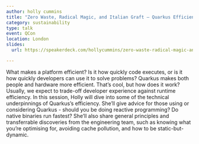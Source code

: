 ```yaml
---
author: holly cummins
title: "Zero Waste, Radical Magic, and Italian Graft – Quarkus Efficiency Secrets"
category: sustainability
type: talk
event: QCon
location: London
slides:
  url: https://speakerdeck.com/hollycummins/zero-waste-radical-magic-and-italian-graft-quarkus-efficiency-secrets

---
```


What makes a platform efficient? Is it how quickly code executes, or is it how quickly developers can use it to solve problems? Quarkus makes both people and hardware more efficient. That’s cool, but how does it work? Usually, we expect to trade-off developer experience against runtime efficiency. In this session, Holly will dive into some of the technical underpinnings of Quarkus’s efficiency. She’ll give advice for those using or considering Quarkus - should you be doing reactive programming? Do native binaries run fastest? She’ll also share general principles and transferrable discoveries from the engineering team, such as knowing what you’re optimising for, avoiding cache pollution, and how to be static-but-dynamic. 